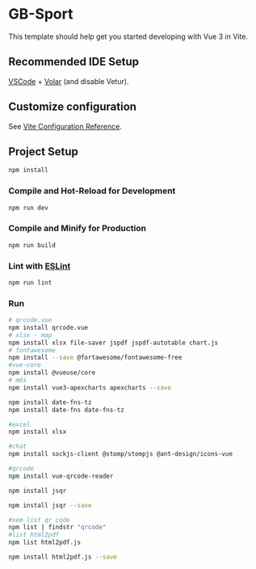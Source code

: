 # GB-Sport

This template should help get you started developing with Vue 3 in Vite.

## Recommended IDE Setup

[VSCode](https://code.visualstudio.com/) + [Volar](https://marketplace.visualstudio.com/items?itemName=Vue.volar) (and disable Vetur).

## Customize configuration

See [Vite Configuration Reference](https://vite.dev/config/).

## Project Setup

```sh
npm install
```

### Compile and Hot-Reload for Development

```sh
npm run dev
```

### Compile and Minify for Production

```sh
npm run build
```

### Lint with [ESLint](https://eslint.org/)

```sh
npm run lint
```

### Run

```sh
# qrcode.vue
npm install qrcode.vue
# xlsx - map
npm install xlsx file-saver jspdf jspdf-autotable chart.js
# fontawesome
npm install --save @fortawesome/fontawesome-free
#vue-core
npm install @vueuse/core
# mới
npm install vue3-apexcharts apexcharts --save

npm install date-fns-tz
npm install date-fns date-fns-tz

#excel
npm install xlsx

#chat
npm install sockjs-client @stomp/stompjs @ant-design/icons-vue

#qrcode
npm install vue-qrcode-reader

npm install jsqr

npm install jsqr --save

#xem list qr code
npm list | findstr "qrcode"
#list html2pdf
npm list html2pdf.js

npm install html2pdf.js --save